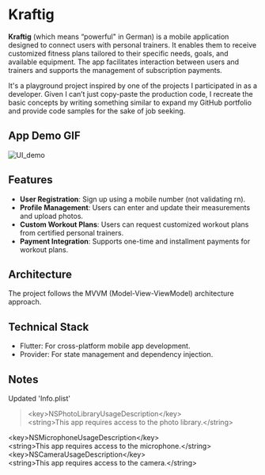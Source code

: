 # Kraftig

**Kraftig** (which means “powerful" in German) is a mobile application designed to connect users with personal trainers. It enables them to receive customized fitness plans tailored to their specific needs, goals, and available equipment. The app facilitates interaction between users and trainers and supports the management of subscription payments.

It's a playground project inspired by one of the projects I participated in as a developer. Given I can’t just copy-paste the production code, I recreate the basic concepts by writing something similar to expand my GitHub portfolio and provide code samples for the sake of job seeking.

## App Demo GIF
![UI_demo](./resources/Kraftig_demo_20240527.gif)

## Features
* **User Registration**: Sign up using a mobile number (not validating rn).
* **Profile Management**: Users can enter and update their measurements and upload photos.
* **Custom Workout Plans**: Users can request customized workout plans from certified personal trainers.
* **Payment Integration**: Supports one-time and installment payments for workout plans.

## Architecture
The project follows the MVVM (Model-View-ViewModel) architecture approach.

## Technical Stack
* Flutter: For cross-platform mobile app development.
* Provider: For state management and dependency injection.

## Notes
Updated 'Info.plist' 
>\<key\>NSPhotoLibraryUsageDescription\<\/key\>  
\<string\>This app requires access to the photo library.\<\/string\>  
  
\<key\>NSMicrophoneUsageDescription\<\/key\>  
\<string\>This app requires access to the microphone.\<\/string\>  
\<key\>NSCameraUsageDescription\<\/key\>  
\<string\>This app requires access to the camera.\<\/string\>